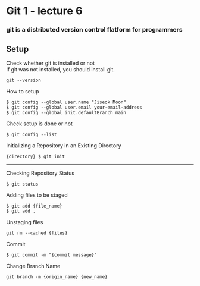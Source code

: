# Git 1 - lecture 6

### git is a distributed version control flatform for programmers

## Setup
Check whether git is installed or not<br>
If git was not installed, you should install git.
```
git --version
```

How to setup
```
$ git config --global user.name "Jiseok Moon"
$ git config --global user.email your-email-address
$ git config --global init.defaultBranch main
```

Check setup is done or not
```
$ git config --list
```

Initializing a Repository in an Existing Directory
```
{directory} $ git init
```
---

Checking Repository Status
```
$ git status
```

Adding files to be staged
```
$ git add {file_name}
$ git add .
```
Unstaging files
```
git rm --cached {files}
```
Commit
```
$ git commit -m "{commit message}"
```
Change Branch Name
```
git branch -m {origin_name} {new_name}
```

